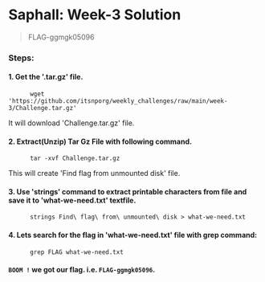 # Saphall: Week-3 Solution

> FLAG-ggmgk05096

### Steps:
  
#### 1. Get the '.tar.gz' file.
      
          wget 'https://github.com/itsnporg/weekly_challenges/raw/main/week-3/Challenge.tar.gz'

It will download 'Challenge.tar.gz' file.

#### 2. Extract(Unzip) Tar Gz File with following command.

          tar -xvf Challenge.tar.gz

This will create 'Find flag from unmounted disk' file.

#### 3. Use 'strings' command to extract printable characters from file and save it to 'what-we-need.txt' textfile.

          strings Find\ flag\ from\ unmounted\ disk > what-we-need.txt

#### 4. Lets search for the flag in 'what-we-need.txt' file with grep command:

          grep FLAG what-we-need.txt

#### `BOOM !` we got our flag. i.e. `FLAG-ggmgk05096`.
